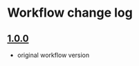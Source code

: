 # Workflow change log

## [1.0.0](https://github.com/nasa/GeneLab_Data_Processing/tree/SW_MGEstHostReads_1.0.0/Metagenomics/Estimate_host_reads_in_raw_data/Workflow_Documentation/SW_MGEstHostReads)
- original workflow version

